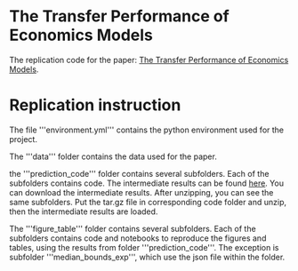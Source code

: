 # The Transfer Performance of Economics Models
The replication code for the paper: [The Transfer Performance of Economics Models](https://www.dropbox.com/scl/fi/vu7486w5rdtftcv2a90al/Theory_Transfer.pdf?rlkey=tmn7dkq88v2wqb6ppibhy85vz&e=1&dl=0).

# Replication instruction
The file '''environment.yml''' contains the python environment used for the project.

The '''data''' folder contains the data used for the paper.

the '''prediction_code''' folder contains several subfolders. Each of the subfolders contains code. The intermediate results can be found [here](https://drive.google.com/file/d/1Cr0Bxi7fzlQJeTckq5lf2cAhA0q5UOY6/view?usp=sharing). You can download the intermediate results. After unzipping, you can see the same subfolders. Put the tar.gz file in corresponding code folder and unzip, then the intermediate results are loaded.

The '''figure_table''' folder contains several subfolders. Each of the subfolders contains code and notebooks to reproduce the figures and tables, using the results from folder '''prediction_code'''. The exception is subfolder '''median_bounds_exp''', which use the json file within the folder.